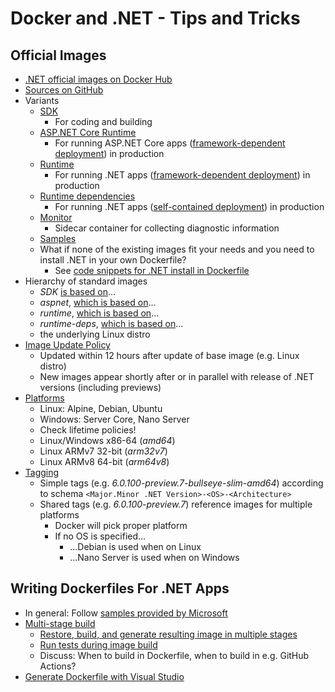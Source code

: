 # Docker and .NET - Tips and Tricks

## Official Images

* [.NET official images on Docker Hub](https://hub.docker.com/_/microsoft-dotnet)
* [Sources on GitHub](https://github.com/dotnet/dotnet-docker/)
* Variants
  * [SDK](https://hub.docker.com/_/microsoft-dotnet-sdk/)
    * For coding and building
  * [ASP.NET Core Runtime](https://hub.docker.com/_/microsoft-dotnet-aspnet/)
    * For running ASP.NET Core apps ([framework-dependent deployment](https://docs.microsoft.com/en-us/dotnet/core/deploying/)) in production
  * [Runtime](https://hub.docker.com/_/microsoft-dotnet-runtime/)
    * For running .NET apps ([framework-dependent deployment](https://docs.microsoft.com/en-us/dotnet/core/deploying/)) in production
  * [Runtime dependencies](https://hub.docker.com/_/microsoft-dotnet-runtime-deps/)
    * For running .NET apps ([self-contained deployment](https://docs.microsoft.com/en-us/dotnet/core/deploying/)) in production
  * [Monitor](https://hub.docker.com/_/microsoft-dotnet-monitor/)
    * Sidecar container for collecting diagnostic information
  * [Samples](https://hub.docker.com/_/microsoft-dotnet-samples/)
  * What if none of the existing images fit your needs and you need to install .NET in your own Dockerfile?
    * See [code snippets for .NET install in Dockerfile](https://github.com/dotnet/dotnet-docker/blob/main/documentation/scenarios/installing-dotnet.md)
* Hierarchy of standard images
  * *SDK* [is based on](https://github.com/dotnet/dotnet-docker/blob/3b02c5dcd3780ec66ee6b178d0f2d15f994841b8/src/sdk/6.0/bullseye-slim/amd64/Dockerfile#L1)...
  * *aspnet*, [which is based on](https://github.com/dotnet/dotnet-docker/blob/3b02c5dcd3780ec66ee6b178d0f2d15f994841b8/src/aspnet/6.0/bullseye-slim/amd64/Dockerfile#L1)...
  * *runtime*, [which is based on](https://github.com/dotnet/dotnet-docker/blob/3b02c5dcd3780ec66ee6b178d0f2d15f994841b8/src/runtime/6.0/bullseye-slim/amd64/Dockerfile#L1)...
  * *runtime-deps*, [which is based on](https://github.com/dotnet/dotnet-docker/blob/3b02c5dcd3780ec66ee6b178d0f2d15f994841b8/src/runtime-deps/6.0/bullseye-slim/amd64/Dockerfile#L1)...
  * the underlying Linux distro
* [Image Update Policy](https://github.com/dotnet/dotnet-docker#image-update-policy)
  * Updated within 12 hours after update of base image (e.g. Linux distro)
  * New images appear shortly after or in parallel with release of .NET versions (including previews)
* [Platforms](https://github.com/dotnet/dotnet-docker/blob/main/documentation/supported-platforms.md)
  * Linux: Alpine, Debian, Ubuntu
  * Windows: Server Core, Nano Server
  * Check lifetime policies!
  * Linux/Windows x86-64 (*amd64*)
  * Linux ARMv7 32-bit (*arm32v7*)
  * Linux ARMv8 64-bit (*arm64v8*)
* [Tagging](https://github.com/dotnet/dotnet-docker/blob/main/documentation/supported-tags.md)
  * Simple tags (e.g. *6.0.100-preview.7-bullseye-slim-amd64*) according to schema `<Major.Minor .NET Version>-<OS>-<Architecture>`
  * Shared tags (e.g. *6.0.100-preview.7*) reference images for multiple platforms
    * Docker will pick proper platform
    * If no OS is specified...
      * ...Debian is used when on Linux
      * ...Nano Server is used when on Windows

## Writing Dockerfiles For .NET Apps

* In general: Follow [samples provided by Microsoft](https://github.com/dotnet/dotnet-docker/tree/main/samples)
* [Multi-stage build](https://docs.microsoft.com/en-us/visualstudio/containers/container-build#multistage-build)
  * [Restore, build, and generate resulting image in multiple stages](https://github.com/dotnet/dotnet-docker/blob/main/samples/dotnetapp/Dockerfile)
  * [Run tests during image build](https://github.com/dotnet/dotnet-docker/blob/main/samples/complexapp/Dockerfile)
  * Discuss: When to build in Dockerfile, when to build in e.g. GitHub Actions?
* [Generate Dockerfile with Visual Studio](https://docs.microsoft.com/en-us/visualstudio/containers/container-tools)


